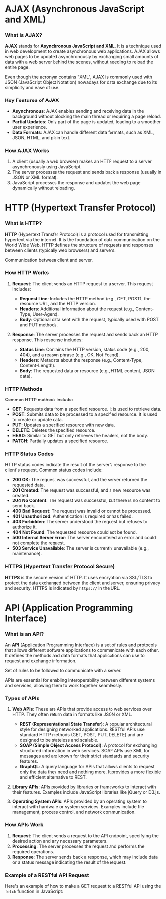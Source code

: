 # AJAX (Asynchronous JavaScript and XML)

### What is AJAX?

**AJAX** stands for **Asynchronous JavaScript and XML**. It is a technique used in web development to create asynchronous web applications. AJAX allows web pages to be updated asynchronously by exchanging small amounts of data with a web server behind the scenes, without needing to reload the entire page.

Even though the acronym contains "XML", AJAX is commonly used with JSON (JavaScript Object Notation) nowadays for data exchange due to its simplicity and ease of use.

### Key Features of AJAX

- **Asynchronous**: AJAX enables sending and receiving data in the background without blocking the main thread or requiring a page reload.
- **Partial Updates**: Only part of the page is updated, leading to a smoother user experience.
- **Data Formats**: AJAX can handle different data formats, such as XML, JSON, HTML, and plain text.

### How AJAX Works

1. A client (usually a web browser) makes an HTTP request to a server asynchronously using JavaScript.
2. The server processes the request and sends back a response (usually in JSON or XML format).
3. JavaScript processes the response and updates the web page dynamically without reloading.

# HTTP (Hypertext Transfer Protocol)

### What is HTTP?

**HTTP** (Hypertext Transfer Protocol) is a protocol used for transmitting hypertext via the internet. It is the foundation of data communication on the World Wide Web. HTTP defines the structure of requests and responses between clients (typically web browsers) and servers.

Communication between client and server.

### How HTTP Works

1. **Request**: The client sends an HTTP request to a server. This request includes:

   - **Request Line**: Includes the HTTP method (e.g., GET, POST), the resource URL, and the HTTP version.
   - **Headers**: Additional information about the request (e.g., Content-Type, User-Agent).
   - **Body**: Optional data sent with the request, typically used with POST and PUT methods.

2. **Response**: The server processes the request and sends back an HTTP response. This response includes:
   - **Status Line**: Contains the HTTP version, status code (e.g., 200, 404), and a reason phrase (e.g., OK, Not Found).
   - **Headers**: Metadata about the response (e.g., Content-Type, Content-Length).
   - **Body**: The requested data or resource (e.g., HTML content, JSON data).

### HTTP Methods

Common HTTP methods include:

- **GET**: Requests data from a specified resource. It is used to retrieve data.
- **POST**: Submits data to be processed to a specified resource. It is used to create or update data.
- **PUT**: Updates a specified resource with new data.
- **DELETE**: Deletes the specified resource.
- **HEAD**: Similar to GET but only retrieves the headers, not the body.
- **PATCH**: Partially updates a specified resource.

### HTTP Status Codes

HTTP status codes indicate the result of the server’s response to the client's request. Common status codes include:

- **200 OK**: The request was successful, and the server returned the requested data.
- **201 Created**: The request was successful, and a new resource was created.
- **204 No Content**: The request was successful, but there is no content to send back.
- **400 Bad Request**: The request was invalid or cannot be processed.
- **401 Unauthorized**: Authentication is required or has failed.
- **403 Forbidden**: The server understood the request but refuses to authorize it.
- **404 Not Found**: The requested resource could not be found.
- **500 Internal Server Error**: The server encountered an error and could not complete the request.
- **503 Service Unavailable**: The server is currently unavailable (e.g., maintenance).

### HTTPS (Hypertext Transfer Protocol Secure)

**HTTPS** is the secure version of HTTP. It uses encryption via SSL/TLS to protect the data exchanged between the client and server, ensuring privacy and security. HTTPS is indicated by `https://` in the URL.

# API (Application Programming Interface)

### What is an API?

An **API** (Application Programming Interface) is a set of rules and protocols that allows different software applications to communicate with each other. It defines the methods and data formats that applications can use to request and exchange information.

Set of rules to be followed to communicate with a server.

APIs are essential for enabling interoperability between different systems and services, allowing them to work together seamlessly.

### Types of APIs

1. **Web APIs**: These are APIs that provide access to web services over HTTP. They often return data in formats like JSON or XML.

   - **REST (Representational State Transfer)**: A popular architectural style for designing networked applications. RESTful APIs use standard HTTP methods (GET, POST, PUT, DELETE) and are designed to be stateless and scalable.
   - **SOAP (Simple Object Access Protocol)**: A protocol for exchanging structured information in web services. SOAP APIs use XML for messages and are known for their strict standards and security features.
   - **GraphQL**: A query language for APIs that allows clients to request only the data they need and nothing more. It provides a more flexible and efficient alternative to REST.

2. **Library APIs**: APIs provided by libraries or frameworks to interact with their features. Examples include JavaScript libraries like jQuery or D3.js.

3. **Operating System APIs**: APIs provided by an operating system to interact with hardware or system services. Examples include file management, process control, and network communication.

### How APIs Work

1. **Request**: The client sends a request to the API endpoint, specifying the desired action and any necessary parameters.
2. **Processing**: The server processes the request and performs the required operations.
3. **Response**: The server sends back a response, which may include data or a status message indicating the result of the request.

### Example of a RESTful API Request

Here's an example of how to make a GET request to a RESTful API using the `fetch` function in JavaScript:

```

```
